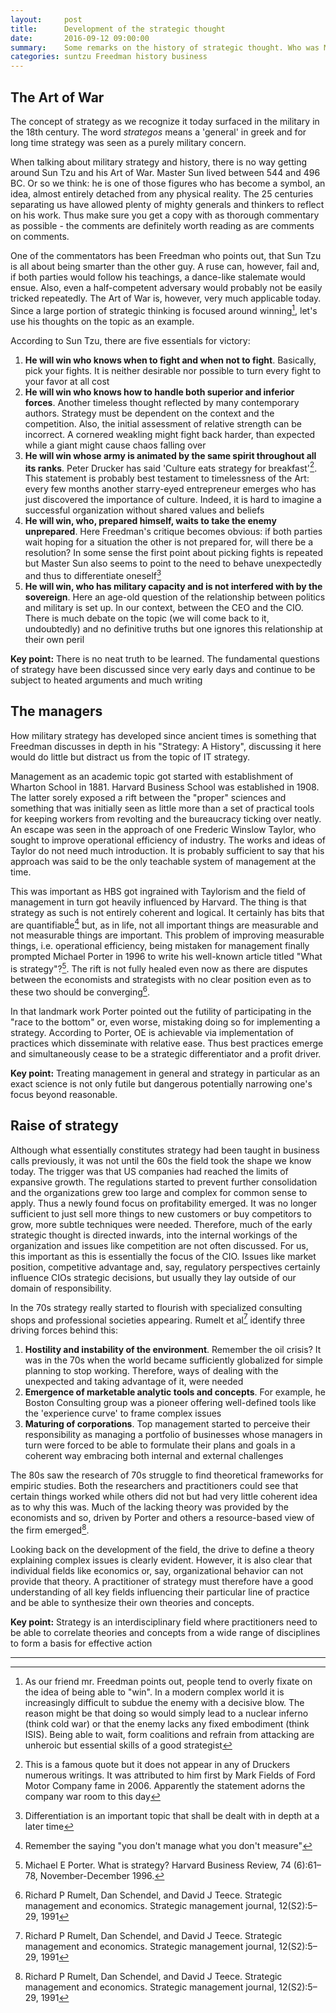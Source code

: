 ```yaml
---
layout:     post
title:      Development of the strategic thought
date:       2016-09-12 09:00:00
summary:    Some remarks on the history of strategic thought. Who was Master Sun and what did people think of him? How did the science of strategy develop? What does this all mean to a CIO?
categories: suntzu Freedman history business
---
```

## The Art of War
The concept of strategy as we recognize it today surfaced in the military in the 18th century. The word _strategos_ means a 'general' in greek and for long time strategy was seen as a purely military concern.

When talking about military strategy and history, there is no way getting around Sun Tzu and his Art of War. Master Sun lived between 544 and 496 BC. Or so we think: he is one of those figures who has become a symbol, an idea, almost entirely detached from any physical reality. The 25 centuries separating us have allowed plenty of mighty generals and thinkers to reflect on his work. Thus make sure you get a copy with as thorough commentary as possible - the comments are definitely worth reading as are comments on comments. 

One of the commentators has been Freedman who points out, that Sun Tzu is all about being smarter than the other guy. A ruse can, however, fail and, if both parties would follow his teachings, a dance-like stalemate would ensue. Also, even a half-competent adversary would probably not be easily tricked repeatedly. The Art of War is, however, very much applicable today. Since a large portion of strategic thinking is focused around winning[^1], let's use his thoughts on the topic as an example.

According to Sun Tzu, there are five essentials for victory:

 1. __He will win who knows when to fight and when not to fight__. Basically, pick your fights. It is neither desirable nor possible to turn every fight to your favor at all cost
 1. __He will win who knows how to handle both superior and inferior forces__. Another timeless thought reflected by many contemporary authors. Strategy must be dependent on the context and the competition. Also, the initial assessment of relative strength can be incorrect. A cornered weakling might fight back harder, than expected while a giant might cause chaos falling over
 1. __He will win whose army is animated by the same spirit throughout all its ranks__. Peter Drucker has said 'Culture eats strategy for breakfast'[^2]. This statement is probably best testament to timelessness of the Art: every few months another starry-eyed entrepreneur emerges who has just discovered the importance of culture. Indeed, it is hard to imagine a successful organization without shared values and beliefs
 1. __He will win, who, prepared himself, waits to take the enemy unprepared__. Here Freedman's critique becomes obvious: if both parties wait hoping for a situation the other is not prepared for, will there be a resolution? In some sense the first point about picking fights is repeated but Master Sun also seems to point to the need to behave unexpectedly and thus to differentiate oneself[^3]
 1. __He will win, who has military capacity and is not interfered with by the sovereign__. Here an age-old question of the relationship between politics and military is set up. In our context, between the CEO and the CIO. There is much debate on the topic (we will come back to it, undoubtedly) and no definitive truths but one ignores this relationship at their own peril


__Key point:__ There is no neat truth to be learned. The fundamental questions of strategy have been discussed since very early days and continue to be subject to heated arguments and much writing

## The managers
How military strategy has developed since ancient times is something that Freedman discusses in depth in his "Strategy: A History", discussing it here would do little but distract us from the topic of IT strategy. 

Management as an academic topic got started with establishment of Wharton School in 1881. Harvard Business School was established in 1908. The latter sorely exposed a rift between the "proper" sciences and something that was initially seen as little more than a set of practical tools for keeping workers from revolting and the bureaucracy ticking over neatly. An escape was seen in the approach of one Frederic Winslow Taylor, who sought to improve operational efficiency of industry. The works and ideas of Taylor do not need much introduction. It is probably sufficient to say that his approach was said to be the only teachable system of management at the time. 

This was important as HBS got ingrained with Taylorism and the field of management in turn got heavily influenced by Harvard. The thing is that strategy as such is not entirely coherent and logical. It certainly has bits that are quantifiable[^4] but, as in life, not all important things are measurable and not measurable things are important. This problem of improving measurable things, i.e. operational efficiency, being mistaken for management finally prompted Michael Porter in 1996 to write his well-known article titled "What is strategy"?[^5]. The rift is not fully healed even now as there are disputes between the economists and strategists with no clear position even as to these two should be converging[^6].

In that landmark work Porter pointed out the futility of participating in the "race to the bottom" or, even worse, mistaking doing so for implementing a strategy. According to Porter, OE is achievable via implementation of practices which disseminate with relative ease. Thus best practices emerge and simultaneously cease to be a strategic differentiator and a profit driver. 

__Key point:__ Treating management in general and strategy in particular as an exact science is not only futile but dangerous potentially narrowing one's focus beyond reasonable.

## Raise of strategy
Although what essentially constitutes strategy had been taught in business calls previously, it was not until the 60s the field took the shape we know today. The trigger was that US companies had reached the limits of expansive growth. The regulations started to prevent further consolidation and the organizations grew too large and complex for common sense to apply. Thus a newly found focus on profitability emerged. It was no longer sufficient to just sell more things to new customers or buy competitors to grow, more subtle techniques were needed. Therefore, much of the early strategic thought is directed inwards, into the internal workings of the organization and issues like competition are not often discussed. For us, this important as this is essentially the focus of the CIO. Issues like market position, competitive advantage and, say, regulatory perspectives certainly influence CIOs strategic decisions, but usually they lay outside of our domain of responsibility. 

In the 70s strategy really started to flourish with specialized consulting shops and professional societies appearing. Rumelt et al[^6] identify three driving forces behind this:

 1. __Hostility and instability of the environment__. Remember the oil crisis? It was in the 70s when the world became sufficiently globalized for simple planning to stop working. Therefore, ways of dealing with the unexpected and taking advantage of it, were needed
 1. __Emergence of marketable analytic tools and concepts__. For example, he Boston Consulting group was a pioneer offering well-defined tools like the 'experience curve' to frame complex issues
 1. __Maturing of corporations__. Top management started to perceive their responsibility as managing a portfolio of businesses whose managers in turn were forced to be able to formulate their plans and goals in a coherent way embracing both internal and external challenges

The 80s saw the research of 70s struggle to find theoretical frameworks for empiric studies. Both the researchers and practitioners could see that certain things worked while others did not but had very little coherent idea as to why this was. Much of the lacking theory was provided by the economists and so, driven by Porter and others a resource-based view of the firm emerged[^6].

Looking back on the development of the field, the drive to define a theory explaining complex issues is clearly evident. However, it is also clear that individual fields like economics or, say, organizational behavior can not provide that theory. A practitioner of strategy must therefore have a good understanding of all key fields influencing their particular line of practice and be able to synthesize their own theories and concepts.

__Key point:__  Strategy is an interdisciplinary field where practitioners need to be able to correlate theories and concepts from a wide range of disciplines to form a basis for effective action

---

[^1]: As our friend mr. Freedman points out, people tend to overly fixate on the idea of being able to "win". In a modern complex world it is increasingly difficult to subdue the enemy with a decisive blow. The reason might be that doing so would simply lead to a nuclear inferno (think cold war) or that the enemy lacks any fixed embodiment (think ISIS). Being able to wait, form coalitions and refrain from attacking are unheroic but essential skills of a good strategist 
[^2]: This is a famous quote but it does not appear in any of Druckers numerous writings. It was attributed to him first by Mark Fields of Ford Motor Company fame in 2006. Apparently the statement adorns the company war room to this day 
[^3]: Differentiation is an important topic that shall be dealt with in depth at a later time
[^4]: Remember the saying "you don't manage what you don't measure"
[^5]: Michael E Porter. What is strategy? Harvard Business Review, 74 (6):61–78, November-December 1996.
[^6]: Richard P Rumelt, Dan Schendel, and David J Teece. Strategic management and economics. Strategic management journal, 12(S2):5–29, 1991
